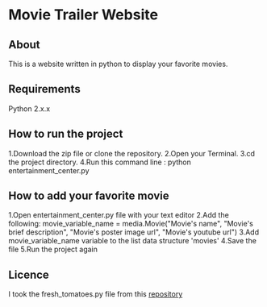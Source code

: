 # Movie Trailer Website

## About
This is a website written in python to display your favorite movies.

## Requirements
Python 2.x.x

## How to run the project
1.Download the zip file or clone the repository.
2.Open your Terminal.
3.cd the project directory.
4.Run this command line :
  python entertainment_center.py

## How to add your favorite movie
1.Open entertainment_center.py file with your text editor
2.Add the following:
movie_variable_name = media.Movie("Movie's name", "Movie's brief description",
                                  "Movie's poster image url",
                                  "Movie's youtube url")
3.Add movie_variable_name variable to the list data structure 'movies'
4.Save the file
5.Run the project again

## Licence
I took the fresh_tomatoes.py file from this [repository](https://github.com/udacity/ud036_StarterCode)
